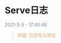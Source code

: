 # Serve日志

<font color=#7e8a97 >2021-2-5    -    17:40:46</font>

> <font color=#F5A25D >内容: 日志写入测试</font>
